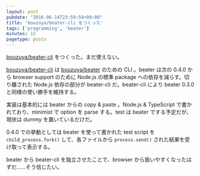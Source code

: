 ```yaml
---
layout: post
pubdate: "2016-06-14T23:59:59+09:00"
title: 'bouzuya/beater-cli をつくった'
tags: ['programming', 'beater']
minutes: 15
pagetype: posts
---
```

[bouzuya/beater-cli][] をつくった。まだ使えない。

[bouzuya/beater-cli][] は [bouzuya/beater][] のための CLI 。beater は次の 0.4.0 から browser support のために Node.js の標準 package への依存を減らす。切り離された Node.js 依存の部分が beater-cli だ。beater-cli により beater 0.3.0 と同様の使い勝手を維持する。

実装は基本的には beater からの copy & paste 。Node.js & TypeScript で書かれており、minimist で option を parse する。test は beater でする予定だが、現状は dummy を置いているだけだ。

0.4.0 での挙動としては beater を使って書かれた test script を `child_process.fork()` して、各ファイルから `process.send()` された結果を受け取って表示する。

beater から beater-cli を独立させたことで、browser から扱いやすくなったはずだ……そう信じたい。

[bouzuya/beater-cli]: https://github.com/bouzuya/beater-cli
[bouzuya/beater]: https://github.com/bouzuya/beater
